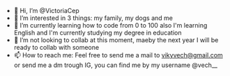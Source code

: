 - 👋 Hi, I’m @VictoriaCep
- 👀 I’m interested in 3 things: my family, my dogs and me 
- 🌱 I’m currently learning how to code from 0 to 100 also I'm learning English and I'm currently studying my degree in education
- 💞️ I’m not looking to collab at this moment, maeby the next year I will be ready to collab with someone 
- 📫 How to reach me: Feel free to send me a mail to vikyvech@gmail.com or send me a dm trough IG, you can find me by my username @vech__
<!---
VictoriaCep/VictoriaCep is a ✨ special ✨ repository because its `README.md` (this file) appears on your GitHub profile.
You can click the Preview link to take a look at your changes.
--->
